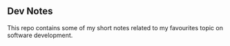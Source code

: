 ## Dev Notes

This repo contains some of my short notes related to my favourites topic on software development.
